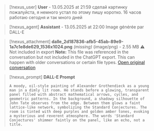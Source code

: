 >[!nexus_user] **User** - 13.05.2025 at 21:59
> сделай картинку пожалуйста, я немного устал по этому пишу коротко. 16 часов работаю сегодня и так много дней
<!-- UID: 6fecda48-4677-4144-a9ea-cbf88795400c -->




>[!nexus_agent] **Assistant** - 13.05.2025 at 22:00
> Image générée par DALL-E

>[!nexus_attachment] **dalle_2d187836-afb5-45ab-89e9-1a7c1e8de629_1536x1024.png** *(missing)* (image/png) - 2.55 MB
> ⚠️ Not included in export
> **Note:** This file was referenced in the conversation but not included in the ChatGPT export. This can happen with older conversations or certain file types.
> [Open original conversation](https://chatgpt.com/)

>[!nexus_prompt] **DALL-E Prompt**
> ```
> A moody, oil-style painting of Alexander Grothendieck as a young man in a dimly lit room. He stands before a glowing, transparent panel filled with abstract mathematical arrows, cycles, and geometric patterns. In the background, a shadowy silhouette of John Tate observes from the edge. Between them glows a faint lattice-like network, symbolizing the Standard Conjectures. The room is tinted with deep purples and golden amber tones, evoking a mysterious and reverent atmosphere. The words 'Standard Conjectures' shimmer faintly on the panel, like an echo, not a title.
> ```
<!-- UID: c2f6f575-86af-463d-9495-82244b3659b9 -->